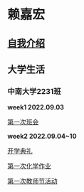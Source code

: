 # 赖嘉宏

## [自我介绍](mi/)

## 大学生活

### 中南大学2231班

**week1 2022.09.03**

[第一次班会](bh1/)

**week2 2022.09.04~10**

[开学典礼](kd/)

[第一次化学作业](chw1/)

[第一次教师节活动](tda/)
